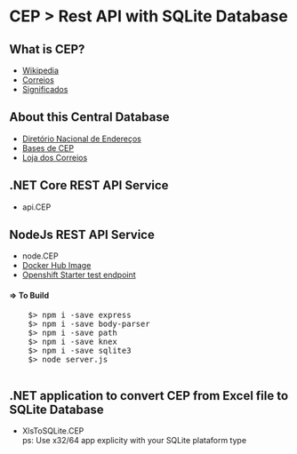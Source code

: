 # CEP > Rest API with SQLite Database

<h2> What is CEP?</h2>
<p>
  <ul>
    <li><a href="https://pt.wikipedia.org/wiki/Código_de_Endereçamento_Postal" target="_blank">Wikipedia</a></li>
    <li><a href="https://www.correios.com.br/precisa-de-ajuda/o-que-e-cep-e-por-que-usa-lo" target="_blank">Correios</a></li>
    <li><a href="https://www.significados.com.br/cep/" target="_blank">Significados</a></li>
  </ul>
</p>

<h2>About this Central Database</h2>
<p>
  <ul>
    <li><a href="https://www.correios.com.br/a-a-z/dne" target="_blank">Diretório Nacional de Endereços</a></li>
    <li><a href="https://www.correios.com.br/precisa-de-ajuda/o-que-e-cep-e-por-que-usa-lo/bases-de-cep" target="_blank">Bases de CEP</a></li>
    <li><a href="http://shopping.correios.com.br/wbm/store/script/wbm2400902p01.aspx?cd_company=ErZW8Dm9i54=&cd_department=SsNp3FlaUpM=" target="_blank">Loja dos Correios</a></li>
  </ul>
</p>

<h2>.NET Core REST API Service</h2>
<p>
  <ul>
    <li>api.CEP</li>
  </ul>
</p>
  
<h2> NodeJs REST API Service</h2>
<p>
  <ul>
    <li>node.CEP</li>    
    <li><a href="https://hub.docker.com/r/avmesquita/apicepnode">Docker Hub Image</a></li>
    <li><a href="http://consulta-cep-api-cep.apps.us-east-2.online-starter.openshift.com/">Openshift Starter test endpoint</a></li>
  </ul>
  <h4>=> To Build</h4>
  <pre>
    $> npm i -save express
    $> npm i -save body-parser
    $> npm i -save path
    $> npm i -save knex
    $> npm i -save sqlite3
    $> node server.js
  </pre>
</p>  
  
<h2> .NET application to convert CEP from Excel file to SQLite Database</h2>
<p>
  <ul>
    <li>XlsToSQLite.CEP<br>ps: Use x32/64 app explicity with your SQLite plataform type</li>
  </ul>
</p>  
